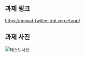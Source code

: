 ## 과제 링크

https://nomad-twitter-trqt.vercel.app/

## 과제 사진

![테스트사진](https://car-damage-api-production.s3.ap-northeast-2.amazonaws.com/%E1%84%89%E1%85%B3%E1%84%8F%E1%85%B3%E1%84%85%E1%85%B5%E1%86%AB%E1%84%89%E1%85%A3%E1%86%BA+2024-04-29+%E1%84%8B%E1%85%A9%E1%84%8C%E1%85%A5%E1%86%AB+5.22.32.png)
